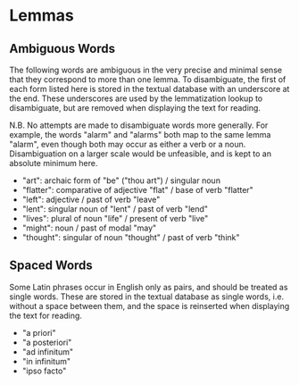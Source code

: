 # Lemmas

## Ambiguous Words

The following words are ambiguous in the very precise and minimal sense that they correspond to more than one lemma. To disambiguate, the first of each form listed here is stored in the textual database with an underscore at the end. These underscores are used by the lemmatization lookup to disambiguate, but are removed when displaying the text for reading.

N.B. No attempts are made to disambiguate words more generally. For example, the words "alarm" and "alarms" both map to the same lemma "alarm", even though both may occur as either a verb or a noun. Disambiguation on a larger scale would be unfeasible, and is kept to an absolute minimum here.

- "art": archaic form of "be" ("thou art") / singular noun
- "flatter": comparative of adjective "flat" / base of verb "flatter"
- "left": adjective / past of verb "leave"
- "lent": singular noun of "lent" / past of verb "lend"
- "lives": plural of noun "life" / present of verb "live"
- "might": noun / past of modal "may"
- "thought": singular of noun "thought" / past of verb "think"

## Spaced Words

Some Latin phrases occur in English only as pairs, and should be treated as single words. These are stored in the textual database as single words, i.e. without a space between them, and the space is reinserted when displaying the text for reading.

- "a priori"
- "a posteriori"
- "ad infinitum"
- "in infinitum"
- "ipso facto"
